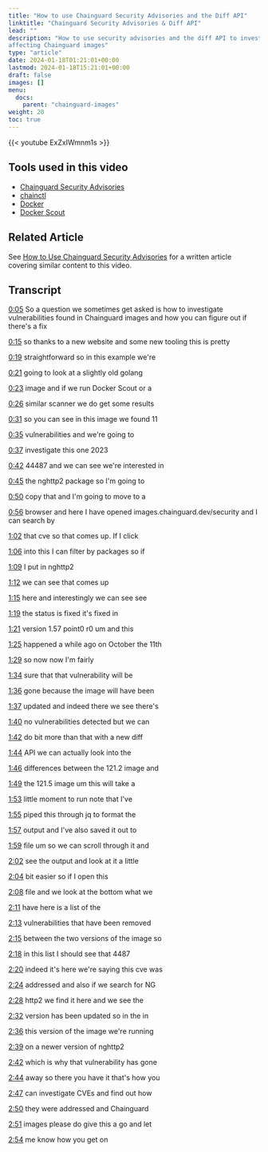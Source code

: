 ```yaml
---
title: "How to use Chainguard Security Advisories and the Diff API"
linktitle: "Chainguard Security Advisories & Diff API"
lead: ""
description: "How to use security advisories and the diff API to investigate vulnerabilities
affecting Chainguard images"
type: "article"
date: 2024-01-18T01:21:01+00:00
lastmod: 2024-01-18T15:21:01+00:00
draft: false
images: []
menu:
  docs:
    parent: "chainguard-images"
weight: 20
toc: true
---
```


{{< youtube ExZxIWmnm1s >}}

## Tools used in this video

* [Chainguard Security Advisories](https://images.chainguard.dev/security)
* [chainctl](/chainguard/administration/how-to-install-chainctl/)
* [Docker](https://docker.com)
* [Docker Scout](https://docs.docker.com/scout/)

## Related Article

See [How to Use Chainguard Security Advisories](/chainguard/chainguard-images/security-advisories/) for a written article covering similar
content to this video.

## Transcript

<a href="https://youtu.be/ExZxIWmnm1s?t=5" target="_blank">0:05</a> So a question we sometimes get asked is how to investigate vulnerabilities found in Chainguard images and how you can figure out if there's a fix

<a href="https://youtu.be/ExZxIWmnm1s?t=15" target="_blank">0:15</a> so thanks to a new website and some new tooling this is pretty

<a href="https://youtu.be/ExZxIWmnm1s?t=19" target="_blank">0:19</a> straightforward so in this example we're

<a href="https://youtu.be/ExZxIWmnm1s?t=21" target="_blank">0:21</a> going to look at a slightly old golang

<a href="https://youtu.be/ExZxIWmnm1s?t=23" target="_blank">0:23</a> image and if we run Docker Scout or a

<a href="https://youtu.be/ExZxIWmnm1s?t=26" target="_blank">0:26</a> similar scanner we do get some results

<a href="https://youtu.be/ExZxIWmnm1s?t=31" target="_blank">0:31</a> so you can see in this image we found 11


<a href="https://youtu.be/ExZxIWmnm1s?t=35" target="_blank">0:35</a> vulnerabilities and we're going to

<a href="https://youtu.be/ExZxIWmnm1s?t=37" target="_blank">0:37</a> investigate this one 2023

<a href="https://youtu.be/ExZxIWmnm1s?t=42" target="_blank">0:42</a> 44487 and we can see we're interested in

<a href="https://youtu.be/ExZxIWmnm1s?t=45" target="_blank">0:45</a> the nghttp2 package so I'm going to

<a href="https://youtu.be/ExZxIWmnm1s?t=50" target="_blank">0:50</a> copy that and I'm going to move to a

<a href="https://youtu.be/ExZxIWmnm1s?t=56" target="_blank">0:56</a> browser and here I have opened images.chainguard.dev/security and I can search by

<a href="https://youtu.be/ExZxIWmnm1s?t=62" target="_blank">1:02</a> that cve so that comes up. If I click

<a href="https://youtu.be/ExZxIWmnm1s?t=66" target="_blank">1:06</a> into this I can filter by packages so if

<a href="https://youtu.be/ExZxIWmnm1s?t=69" target="_blank">1:09</a> I put in nghttp2

<a href="https://youtu.be/ExZxIWmnm1s?t=72" target="_blank">1:12</a> we can see that comes up

<a href="https://youtu.be/ExZxIWmnm1s?t=75" target="_blank">1:15</a> here and interestingly we can see see

<a href="https://youtu.be/ExZxIWmnm1s?t=79" target="_blank">1:19</a> the status is fixed it's fixed in

<a href="https://youtu.be/ExZxIWmnm1s?t=81" target="_blank">1:21</a> version 1.57 point0 r0 um and this

<a href="https://youtu.be/ExZxIWmnm1s?t=85" target="_blank">1:25</a> happened a while ago on October the 11th

<a href="https://youtu.be/ExZxIWmnm1s?t=89" target="_blank">1:29</a> so now now I'm fairly

<a href="https://youtu.be/ExZxIWmnm1s?t=94" target="_blank">1:34</a> sure that that vulnerability will be

<a href="https://youtu.be/ExZxIWmnm1s?t=96" target="_blank">1:36</a> gone because the image will have been

<a href="https://youtu.be/ExZxIWmnm1s?t=97" target="_blank">1:37</a> updated and indeed there we see there's

<a href="https://youtu.be/ExZxIWmnm1s?t=100" target="_blank">1:40</a> no vulnerabilities detected but we can

<a href="https://youtu.be/ExZxIWmnm1s?t=102" target="_blank">1:42</a> do bit more than that with a new diff

<a href="https://youtu.be/ExZxIWmnm1s?t=104" target="_blank">1:44</a> API we can actually look into the

<a href="https://youtu.be/ExZxIWmnm1s?t=106" target="_blank">1:46</a> differences between the 121.2 image and

<a href="https://youtu.be/ExZxIWmnm1s?t=109" target="_blank">1:49</a> the 121.5 image um this will take a

<a href="https://youtu.be/ExZxIWmnm1s?t=113" target="_blank">1:53</a> little moment to run note that I've

<a href="https://youtu.be/ExZxIWmnm1s?t=115" target="_blank">1:55</a> piped this through jq to format the

<a href="https://youtu.be/ExZxIWmnm1s?t=117" target="_blank">1:57</a> output and I've also saved it out to

<a href="https://youtu.be/ExZxIWmnm1s?t=119" target="_blank">1:59</a> file um so we can scroll through it and

<a href="https://youtu.be/ExZxIWmnm1s?t=122" target="_blank">2:02</a> see the output and look at it a little

<a href="https://youtu.be/ExZxIWmnm1s?t=124" target="_blank">2:04</a> bit easier so if I open this

<a href="https://youtu.be/ExZxIWmnm1s?t=128" target="_blank">2:08</a> file and we look at the bottom what we

<a href="https://youtu.be/ExZxIWmnm1s?t=131" target="_blank">2:11</a> have here is a list of the

<a href="https://youtu.be/ExZxIWmnm1s?t=133" target="_blank">2:13</a> vulnerabilities that have been removed

<a href="https://youtu.be/ExZxIWmnm1s?t=135" target="_blank">2:15</a> between the two versions of the image so

<a href="https://youtu.be/ExZxIWmnm1s?t=138" target="_blank">2:18</a> in this list I should see that 4487

<a href="https://youtu.be/ExZxIWmnm1s?t=140" target="_blank">2:20</a> indeed it's here we're saying this cve was


<a href="https://youtu.be/ExZxIWmnm1s?t=144" target="_blank">2:24</a> addressed and also if we search for NG

<a href="https://youtu.be/ExZxIWmnm1s?t=148" target="_blank">2:28</a> http2 we find it here and we see the

<a href="https://youtu.be/ExZxIWmnm1s?t=152" target="_blank">2:32</a> version has been updated so in the in

<a href="https://youtu.be/ExZxIWmnm1s?t=156" target="_blank">2:36</a> this version of the image we're running

<a href="https://youtu.be/ExZxIWmnm1s?t=159" target="_blank">2:39</a> on a newer version of
nghttp2

<a href="https://youtu.be/ExZxIWmnm1s?t=162" target="_blank">2:42</a> which is why that vulnerability has gone

<a href="https://youtu.be/ExZxIWmnm1s?t=164" target="_blank">2:44</a> away so there you have it that's how you

<a href="https://youtu.be/ExZxIWmnm1s?t=167" target="_blank">2:47</a> can investigate CVEs and find out how

<a href="https://youtu.be/ExZxIWmnm1s?t=170" target="_blank">2:50</a> they were addressed and Chainguard

<a href="https://youtu.be/ExZxIWmnm1s?t=171" target="_blank">2:51</a> images please do give this a go and let

<a href="https://youtu.be/ExZxIWmnm1s?t=174" target="_blank">2:54</a> me know how you get on
